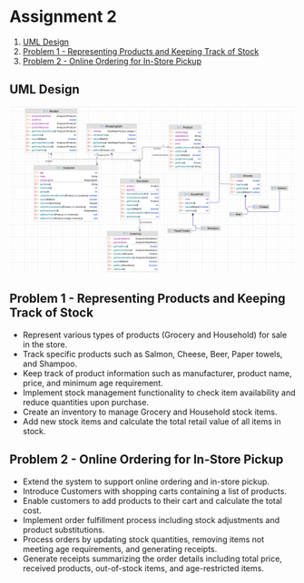 # Assignment 2

1. [UML Design](#uml-design)
2. [Problem 1 - Representing Products and Keeping Track of Stock](#problem-1---representing-products-and-keeping-track-of-stock)
3. [Problem 2 - Online Ordering for In-Store Pickup](#problem-2---online-ordering-for-in-store-pickup)

## UML Design
![UML](HW3.png)

## Problem 1 - Representing Products and Keeping Track of Stock
- Represent various types of products (Grocery and Household) for sale in the store.
- Track specific products such as Salmon, Cheese, Beer, Paper towels, and Shampoo.
- Keep track of product information such as manufacturer, product name, price, and minimum age requirement.
- Implement stock management functionality to check item availability and reduce quantities upon purchase.
- Create an inventory to manage Grocery and Household stock items.
- Add new stock items and calculate the total retail value of all items in stock.

## Problem 2 - Online Ordering for In-Store Pickup
- Extend the system to support online ordering and in-store pickup.
- Introduce Customers with shopping carts containing a list of products.
- Enable customers to add products to their cart and calculate the total cost.
- Implement order fulfillment process including stock adjustments and product substitutions.
- Process orders by updating stock quantities, removing items not meeting age requirements, and generating receipts.
- Generate receipts summarizing the order details including total price, received products, out-of-stock items, and age-restricted items.